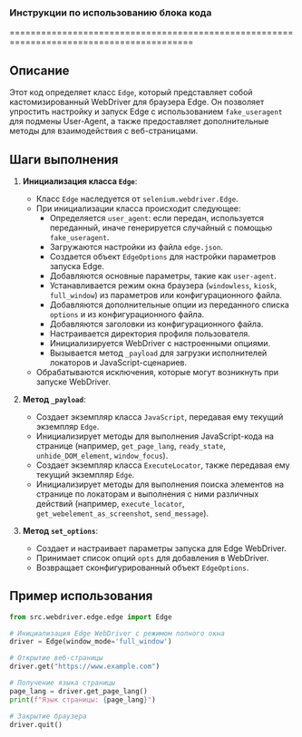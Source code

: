 ### **Инструкции по использованию блока кода**

=========================================================================================

Описание
-------------------------
Этот код определяет класс `Edge`, который представляет собой кастомизированный WebDriver для браузера Edge. Он позволяет упростить настройку и запуск Edge с использованием `fake_useragent` для подмены User-Agent, а также предоставляет дополнительные методы для взаимодействия с веб-страницами.

Шаги выполнения
-------------------------
1. **Инициализация класса `Edge`**:
   - Класс `Edge` наследуется от `selenium.webdriver.Edge`.
   - При инициализации класса происходит следующее:
     - Определяется `user_agent`: если передан, используется переданный, иначе генерируется случайный с помощью `fake_useragent`.
     - Загружаются настройки из файла `edge.json`.
     - Создается объект `EdgeOptions` для настройки параметров запуска Edge.
     - Добавляются основные параметры, такие как `user-agent`.
     - Устанавливается режим окна браузера (`windowless`, `kiosk`, `full_window`) из параметров или конфигурационного файла.
     - Добавляются дополнительные опции из переданного списка `options` и из конфигурационного файла.
     - Добавляются заголовки из конфигурационного файла.
     - Настраивается директория профиля пользователя.
     - Инициализируется WebDriver с настроенными опциями.
     - Вызывается метод `_payload` для загрузки исполнителей локаторов и JavaScript-сценариев.
   - Обрабатываются исключения, которые могут возникнуть при запуске WebDriver.

2. **Метод `_payload`**:
   - Создает экземпляр класса `JavaScript`, передавая ему текущий экземпляр `Edge`.
   - Инициализирует методы для выполнения JavaScript-кода на странице (например, `get_page_lang`, `ready_state`, `unhide_DOM_element`, `window_focus`).
   - Создает экземпляр класса `ExecuteLocator`, также передавая ему текущий экземпляр `Edge`.
   - Инициализирует методы для выполнения поиска элементов на странице по локаторам и выполнения с ними различных действий (например, `execute_locator`, `get_webelement_as_screenshot`, `send_message`).

3. **Метод `set_options`**:
   - Создает и настраивает параметры запуска для Edge WebDriver.
   - Принимает список опций `opts` для добавления в WebDriver.
   - Возвращает сконфигурированный объект `EdgeOptions`.

Пример использования
-------------------------

```python
from src.webdriver.edge.edge import Edge

# Инициализация Edge WebDriver с режимом полного окна
driver = Edge(window_mode='full_window')

# Открытие веб-страницы
driver.get("https://www.example.com")

# Получение языка страницы
page_lang = driver.get_page_lang()
print(f"Язык страницы: {page_lang}")

# Закрытие браузера
driver.quit()